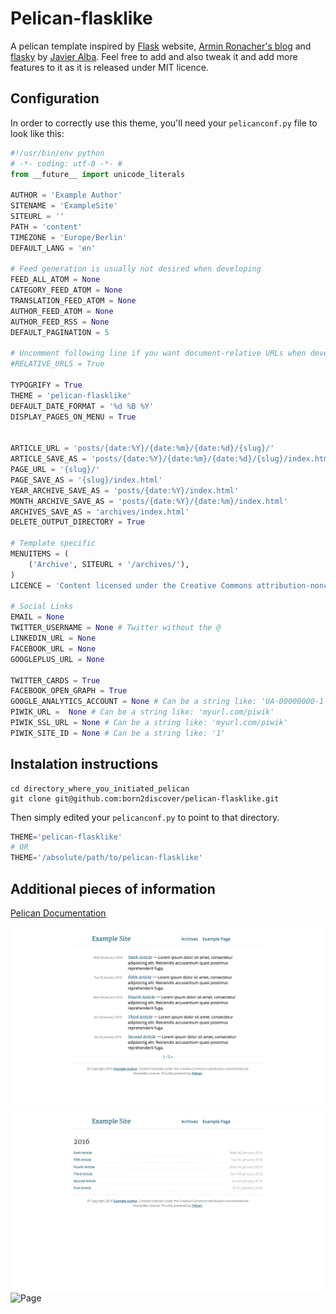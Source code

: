 # Pelican-flasklike

A pelican template inspired by [Flask](http://flask.pocoo.org/) website, [Armin Ronacher's blog](http://lucumr.pocoo.org/) and [flasky](https://github.com/fjavieralba/flasky) by [Javier Alba](https://github.com/fjavieralba). Feel free to add and also tweak it and add more features to it as it is released under MIT licence.

## Configuration

In order to correctly use this theme, you'll need your `pelicanconf.py` file to look like this:

```python
#!/usr/bin/env python
# -*- coding: utf-8 -*- #
from __future__ import unicode_literals

AUTHOR = 'Example Author'
SITENAME = 'ExampleSite'
SITEURL = ''
PATH = 'content'
TIMEZONE = 'Europe/Berlin'
DEFAULT_LANG = 'en'

# Feed generation is usually not desired when developing
FEED_ALL_ATOM = None
CATEGORY_FEED_ATOM = None
TRANSLATION_FEED_ATOM = None
AUTHOR_FEED_ATOM = None
AUTHOR_FEED_RSS = None
DEFAULT_PAGINATION = 5

# Uncomment following line if you want document-relative URLs when developing
#RELATIVE_URLS = True

TYPOGRIFY = True
THEME = 'pelican-flasklike'
DEFAULT_DATE_FORMAT = '%d %B %Y'
DISPLAY_PAGES_ON_MENU = True


ARTICLE_URL = 'posts/{date:%Y}/{date:%m}/{date:%d}/{slug}/'
ARTICLE_SAVE_AS = 'posts/{date:%Y}/{date:%m}/{date:%d}/{slug}/index.html'
PAGE_URL = '{slug}/'
PAGE_SAVE_AS = '{slug}/index.html'
YEAR_ARCHIVE_SAVE_AS = 'posts/{date:%Y}/index.html'
MONTH_ARCHIVE_SAVE_AS = 'posts/{date:%Y}/{date:%m}/index.html'
ARCHIVES_SAVE_AS = 'archives/index.html'
DELETE_OUTPUT_DIRECTORY = True

# Template specific
MENUITEMS = (
    ('Archive', SITEURL + '/archives/'),
)
LICENCE = 'Content licensed under the Creative Commons attribution-noncommercial-sharealike License.'

# Social Links
EMAIL = None
TWITTER_USERNAME = None # Twitter without the @
LINKEDIN_URL = None
FACEBOOK_URL = None
GOOGLEPLUS_URL = None

TWITTER_CARDS = True
FACEBOOK_OPEN_GRAPH = True
GOOGLE_ANALYTICS_ACCOUNT = None # Can be a string like: 'UA-00000000-1'
PIWIK_URL =  None # Can be a string like: 'myurl.com/piwik'
PIWIK_SSL_URL = None # Can be a string like: 'myurl.com/piwik'
PIWIK_SITE_ID = None # Can be a string like: '1'
```
## Instalation instructions
```shell
cd directory_where_you_initiated_pelican
git clone git@github.com:born2discover/pelican-flasklike.git
```

Then simply edited your `pelicanconf.py` to point to that directory.

```python
THEME='pelican-flasklike'
# OR
THEME='/absolute/path/to/pelican-flasklike'
```

## Additional pieces of information
[Pelican Documentation](http://docs.getpelican.com/en/3.6.3/)

![Homepage](screenshots/flasklike-frontpage.png)
![Archives](screenshots/flasklike-archives.png)
![Page](screenshots/flasklike-page.png)
